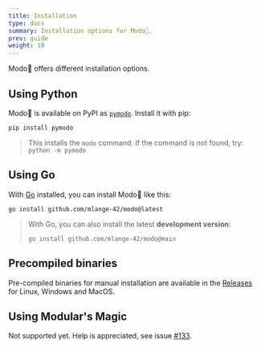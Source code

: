 ```yaml
---
title: Installation
type: docs
summary: Installation options for Modo🧯.
prev: guide
weight: 10
---
```

Modo🧯 offers different installation options.

## Using Python

Modo🧯 is available on PyPI as [`pymodo`](https://pypi.org/project/pymodo/).
Install it with pip:

```shell {class="no-wrap"}
pip install pymodo
```

> This installs the `modo` command. If the command is not found, try:  
> `python -m pymodo`

## Using Go

With [Go](https://go.dev) installed, you can install Modo🧯 like this:

```shell {class="no-wrap"}
go install github.com/mlange-42/modo@latest
```

> With Go, you can also install the latest **development version**:
> ```
> go install github.com/mlange-42/modo@main
> ```

## Precompiled binaries

Pre-compiled binaries for manual installation are available in the
[Releases](https://github.com/mlange-42/modo/releases)
for Linux, Windows and MacOS.

## Using Modular's Magic

Not supported yet. Help is appreciated, see issue [#133](https://github.com/mlange-42/modo/issues/133).
